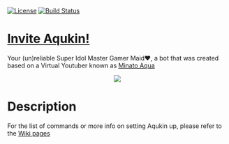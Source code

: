 [![License](https://badgen.net/github/license/dealoux/Aqukin)](https://github.com/dealoux/Aqukin/blob/master/LICENSE) [![Build Status](https://vincentprivate.synology.me:112/buildStatus/icon?job=vincent-services%2FBE%2Faqukin-dev)](https://vincentprivate.synology.me:112/job/vincent-services/job/BE/job/aqukin-dev/)

# [Invite Aqukin!](https://discord.com/api/oauth2/authorize?client_id=702620458130079750&permissions=8&scope=bot%20applications.commands)
Your (un)reliable Super Idol Master Gamer Maid♥, a bot that was created based on a Virtual Youtuber known as [Minato Aqua](https://www.youtube.com/channel/UC1opHUrw8rvnsadT-iGp7Cg)

<p align="center">
  <img src="https://github.com/DeaLoux/Aqukin-old/blob/master/src/utilities/media/background.png">
</p>

# Description
For the list of commands or more info on setting Aqukin up, please refer to the [Wiki pages](https://github.com/dealoux/Aqukin/wiki)